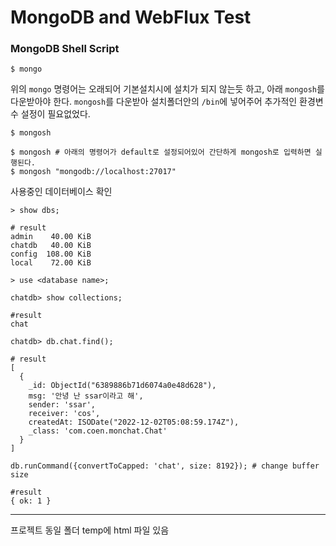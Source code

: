 # MongoDB and WebFlux Test

### MongoDB Shell Script
```shell
$ mongo
```
위의 `mongo` 명령어는 오래되어 기본설치시에 설치가 되지 않는듯 하고, 아래 `mongosh`를 다운받아야 한다.
`mongosh`를 다운받아 설치폴더안의 `/bin`에 넣어주어 추가적인 환경변수 설정이 필요없었다. 
```shell
$ mongosh
```

```shell
$ mongosh # 아래의 명령어가 default로 설정되어있어 간단하게 mongosh로 입력하면 실행된다.
$ mongosh "mongodb://localhost:27017"
```

사용중인 데이터베이스 확인
```shell
> show dbs;

# result
admin    40.00 KiB
chatdb   40.00 KiB
config  108.00 KiB
local    72.00 KiB
```

```shell
> use <database name>;
```

```shell
chatdb> show collections;

#result
chat
```
```shell
chatdb> db.chat.find();

# result
[
  {
    _id: ObjectId("6389886b71d6074a0e48d628"),
    msg: '안녕 난 ssar이라고 해',
    sender: 'ssar',
    receiver: 'cos',
    createdAt: ISODate("2022-12-02T05:08:59.174Z"),
    _class: 'com.coen.monchat.Chat'
  }
]
```

```shell
db.runCommand({convertToCapped: 'chat', size: 8192}); # change buffer size

#result
{ ok: 1 }
```

---

프로젝트 동일 폴더 temp에 html 파일 있음